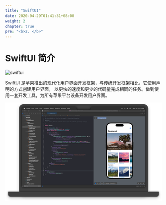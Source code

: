 ```yaml
---
title: "SwiftUI"
date: 2020-04-29T01:41:31+08:00
weight: 2
chapter: true
pre: "<b>2. </b>"
---
```


# SwiftUI 简介

![swiftui](images/swiftui-96x96_2x.png)

SwiftUI 是苹果推出的现代化用户界面开发框架，与传统开发框架相比，它使用声明的方式创建用户界面，
以更快的速度和更少的代码量完成相同的任务。做到使用一套开发工具，为所有苹果平台设备开发用户界面。

![overview](images/swiftui_overview.png)
